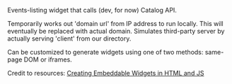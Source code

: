 Events-listing widget that calls (dev, for now) Catalog API.

Temporarily works out 'domain url' from IP address to run locally. This will eventually be replaced with actual domain.
Simulates third-party server by actually serving 'client' from our directory.

Can be customized to generate widgets using one of two methods: same-page DOM or iframes.

Credit to resources:
[Creating Embeddable Widgets in HTML and JS](http://blog.bguiz.com/articles/embeddable-widgets-html-javascript/)
